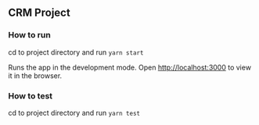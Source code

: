 ## CRM Project

### How to run

cd to project directory and run `yarn start`

Runs the app in the development mode. Open [http://localhost:3000](http://localhost:3000) to view it in the browser.

### How to test

cd to project directory and run `yarn test`
